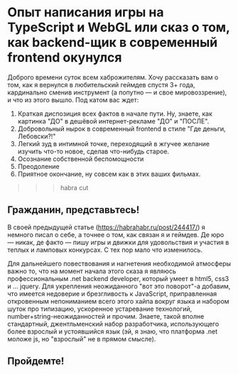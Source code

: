 # Опыт написания игры на TypeScript и WebGL или сказ о том, как backend-щик в современный frontend окунулся

Доброго времени суток всем хаброжителям. Хочу рассказать вам о том, как я вернулся в любительский геймдев спустя 3+ года, кардинально сменив инструмент (а попутно — и свое мировоззрение), и что из этого вышло. Под катом вас ждет:

1. Краткая диспозиция всех фактов в начале пути. Ну, знаете, как картинка "ДО" в дешёвой интернет-рекламе "ДО" и "ПОСЛЕ".
1. Добровольный нырок в современный frontend в стиле "Где деньги, Лебовски?!"
1. Легкий зуд в интимной точке, переходящий в жгучее желание изучить что-то новое, сделав что-нибудь старое.
1. Осознание собственной беспомощности
1. Преодоление
1. Приятное окончание, ну совсем как в этих ваших фильмах.

>>>habra cut

## Гражданин, представьтесь!
В своей предыдущей статье (https://habrahabr.ru/post/244417/) я немного писал о себе, а точнее о том, как связан я и геймдев. Де юро — никак, де факто — пишу игры и движки для удовольствия и участия в теплых и ламповых конкурсах. С тех пор мало что изменилось.

Для дальнейшего повествования и нагнетения необходимой атмосферы важно то, что на момент начала этого сказа я являюсь профессиональным .net backend developer, который умеет в html5, css3 и ... jquery. Для укрепления неожиданного "вот это поворот"-а добавим, что имеется недоверие и брезгливость к JavaScript, приправленная откровенным непониманием всего этого хайпа вокруг языка и набором шуток про типизацию, ускоренное устаревание технологий, number+string-неожиданностей и прочим. Знаете, такой вполне стандартный, джентльменский набор разработчика, использующего более взрослый и устоявшийся язык (эй, я знаю, что платформа .net моложе js, но "взрослый" не в прямом смысле).

## Пройдемте!
